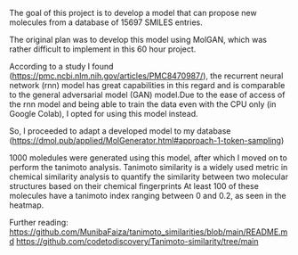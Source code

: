 The goal of this project is to develop a model that can propose new molecules from a database of 15697 SMILES entries. 

The original plan was to develop this model using MolGAN, which was rather difficult to implement in this 60 hour project. 

According to a study I found (https://pmc.ncbi.nlm.nih.gov/articles/PMC8470987/), the recurrent neural network (rnn) model has great capabilities in this regard and is comparable to the general adversarial model (GAN) model.Due to the ease of access of the rnn model and being able to train the data even with the CPU only (in Google Colab), I opted for using this model instead.

So, I proceeded to adapt a developed model to my database (https://dmol.pub/applied/MolGenerator.html#approach-1-token-sampling)

1000 moledules were generated using this model, after which I moved on to perform the tanimoto analysis. Tanimoto similarity is a widely used metric in chemical similarity analysis to quantify the similarity between two molecular structures based on their chemical fingerprints At least 100 of these molecules have a tanimoto index ranging between 0 and 0.2, as seen in the heatmap.

Further reading:
https://github.com/MunibaFaiza/tanimoto_similarities/blob/main/README.md
https://github.com/codetodiscovery/Tanimoto-similarity/tree/main
